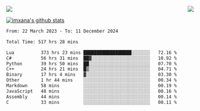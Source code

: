 <p>
  <a href="https://count.getloli.com/"><img src="https://count.getloli.com/get/@xana.readme?theme=moebooru-h"></a>
  <img src="https://weather-icon.journeyad.repl.co/@hangzhou?v=1" align="right">
</p>


<a href="https://github.com/imxana"><img align="center" src="https://github-readme-stats.vercel.app/api?username=imxana&show_icons=true&include_all_commits=true&hide_border=tru&custom_title=imxana%27s%20Github%20Stats" alt="imxana's github stats" /></a> 

<!--START_SECTION:waka-->

```txt
From: 22 March 2023 - To: 11 December 2024

Total Time: 517 hrs 28 mins

Lua          373 hrs 23 mins ██████████████████░░░░░░░   72.16 %
C#           56 hrs 31 mins  ██▓░░░░░░░░░░░░░░░░░░░░░░   10.92 %
Python       39 hrs 50 mins  ██░░░░░░░░░░░░░░░░░░░░░░░   07.70 %
C++          24 hrs 21 mins  █▒░░░░░░░░░░░░░░░░░░░░░░░   04.71 %
Binary       17 hrs 4 mins   ▓░░░░░░░░░░░░░░░░░░░░░░░░   03.30 %
Other        1 hr 44 mins    ░░░░░░░░░░░░░░░░░░░░░░░░░   00.34 %
Markdown     58 mins         ░░░░░░░░░░░░░░░░░░░░░░░░░   00.19 %
JavaScript   48 mins         ░░░░░░░░░░░░░░░░░░░░░░░░░   00.16 %
Assembly     44 mins         ░░░░░░░░░░░░░░░░░░░░░░░░░   00.14 %
C            33 mins         ░░░░░░░░░░░░░░░░░░░░░░░░░   00.11 %
```

<!--END_SECTION:waka-->
